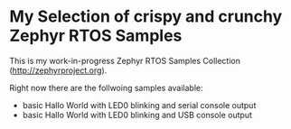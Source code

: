 My Selection of crispy and crunchy Zephyr RTOS Samples 
======================================================

This is my work-in-progress Zephyr RTOS Samples Collection
(http://zephyrproject.org).


Right now there are the follwoing samples available:
* basic Hallo World with LED0 blinking and serial console output
* basic Hallo World with LED0 blinking and USB console output


